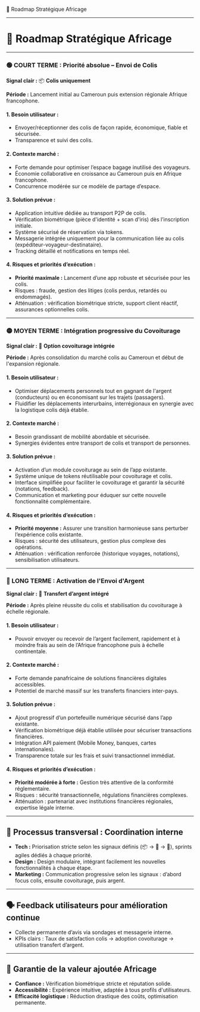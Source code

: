 ﻿<a name="_m3wbkwq840ks"></a>🎯 Roadmap Stratégique Africage

-----
# <a name="_4kygfwnfmdk5"></a>**🎯 Roadmap Stratégique Africage**
-----
### <a name="_v75m9rg9kl0b"></a>**🟢 COURT TERME : Priorité absolue – Envoi de Colis**
**Signal clair :** 📦 **Colis uniquement**

**Période :** Lancement initial au Cameroun puis extension régionale Afrique francophone.
#### <a name="_8vsmmrvks8du"></a>**1. Besoin utilisateur :**
- Envoyer/réceptionner des colis de façon rapide, économique, fiable et sécurisée.
- Transparence et suivi des colis.
#### <a name="_f3n5gs8gyisi"></a>**2. Contexte marché :**
- Forte demande pour optimiser l’espace bagage inutilisé des voyageurs.
- Économie collaborative en croissance au Cameroun puis en Afrique francophone.
- Concurrence modérée sur ce modèle de partage d’espace.
#### <a name="_uvn16f8tm950"></a>**3. Solution prévue :**
- Application intuitive dédiée au transport P2P de colis.
- Vérification biométrique (pièce d'identité + scan d'iris) dès l’inscription initiale.
- Système sécurisé de réservation via tokens.
- Messagerie intégrée uniquement pour la communication liée au colis (expéditeur-voyageur-destinataire).
- Tracking détaillé et notifications en temps réel.
#### <a name="_a3cpgj283cg4"></a>**4. Risques et priorités d’exécution :**
- **Priorité maximale :** Lancement d’une app robuste et sécurisée pour les colis.
- Risques : fraude, gestion des litiges (colis perdus, retardés ou endommagés).
- Atténuation : vérification biométrique stricte, support client réactif, assurances optionnelles colis.
-----
### <a name="_5ai9993wqztd"></a>**🟡 MOYEN TERME : Intégration progressive du Covoiturage**
**Signal clair :** 🚗 **Option covoiturage intégrée**

**Période :** Après consolidation du marché colis au Cameroun et début de l'expansion régionale.
#### <a name="_ozzhg8mttzs6"></a>**1. Besoin utilisateur :**
- Optimiser déplacements personnels tout en gagnant de l'argent (conducteurs) ou en économisant sur les trajets (passagers).
- Fluidifier les déplacements interurbains, interrégionaux en synergie avec la logistique colis déjà établie.
#### <a name="_jlsgop1drxyh"></a>**2. Contexte marché :**
- Besoin grandissant de mobilité abordable et sécurisée.
- Synergies évidentes entre transport de colis et transport de personnes.
#### <a name="_exployxpvjxa"></a>**3. Solution prévue :**
- Activation d’un module covoiturage au sein de l’app existante.
- Système unique de tokens réutilisable pour covoiturage et colis.
- Interface simplifiée pour faciliter le covoiturage et garantir la sécurité (notations, feedback).
- Communication et marketing pour éduquer sur cette nouvelle fonctionnalité complémentaire.
#### <a name="_6ueci9r7sbgo"></a>**4. Risques et priorités d’exécution :**
- **Priorité moyenne :** Assurer une transition harmonieuse sans perturber l’expérience colis existante.
- Risques : sécurité des utilisateurs, gestion plus complexe des opérations.
- Atténuation : vérification renforcée (historique voyages, notations), sensibilisation utilisateurs.
-----
### <a name="_7n8i48a445o3"></a>**🔴 LONG TERME : Activation de l'Envoi d'Argent**
**Signal clair :** 💸 **Transfert d’argent intégré**

**Période :** Après pleine réussite du colis et stabilisation du covoiturage à échelle régionale.
#### <a name="_k7puuwfh8usb"></a>**1. Besoin utilisateur :**
- Pouvoir envoyer ou recevoir de l’argent facilement, rapidement et à moindre frais au sein de l’Afrique francophone puis à échelle continentale.
#### <a name="_duzygec2hxv4"></a>**2. Contexte marché :**
- Forte demande panafricaine de solutions financières digitales accessibles.
- Potentiel de marché massif sur les transferts financiers inter-pays.
#### <a name="_k1jlidawxvel"></a>**3. Solution prévue :**
- Ajout progressif d’un portefeuille numérique sécurisé dans l’app existante.
- Vérification biométrique déjà établie utilisée pour sécuriser transactions financières.
- Intégration API paiement (Mobile Money, banques, cartes internationales).
- Transparence totale sur les frais et suivi transactionnel immédiat.
#### <a name="_uz69hhtqb924"></a>**4. Risques et priorités d’exécution :**
- **Priorité modérée à forte :** Gestion très attentive de la conformité réglementaire.
- Risques : sécurité transactionnelle, régulations financières complexes.
- Atténuation : partenariat avec institutions financières régionales, expertise légale interne.
-----
## <a name="_9xcqa6mnoumg"></a>**🔄 Processus transversal : Coordination interne**
- **Tech :** Priorisation stricte selon les signaux définis (📦 → 🚗 → 💸), sprints agiles dédiés à chaque priorité.
- **Design :** Design modulaire, intégrant facilement les nouvelles fonctionnalités à chaque étape.
- **Marketing :** Communication progressive selon les signaux : d’abord focus colis, ensuite covoiturage, puis argent.
-----
## <a name="_jwpshy8se0uz"></a>**🗣️ Feedback utilisateurs pour amélioration continue**
- Collecte permanente d’avis via sondages et messagerie interne.
- KPIs clairs : Taux de satisfaction colis → adoption covoiturage → utilisation transfert d’argent.
-----
## <a name="_47spgp6ahzxk"></a>**💎 Garantie de la valeur ajoutée Africage**
- **Confiance :** Vérification biométrique stricte et réputation solide.
- **Accessibilité :** Expérience intuitive, adaptée à tous profils d'utilisateurs.
- **Efficacité logistique :** Réduction drastique des coûts, optimisation permanente.



